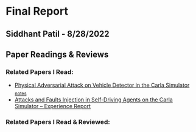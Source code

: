 # Final Report
## Siddhant Patil - 8/28/2022
## Paper Readings & Reviews
### Related Papers I Read:
* [Physical Adversarial Attack on Vehicle Detector in the Carla Simulator](https://arxiv.org/pdf/2007.16118.pdf)  <sub>[notes](https://github.com/wangfra27/HIL-Computer-Simulation-of-Intelligent-Cybersecurity/blob/main/Paper-Reading-Reports/Siddhant/%231%20Physical%20Adversarial%20Attack%20on%20Vehicle%20Detector%20in%20the%20Carla%20Simulator)</sub>
* [Attacks and Faults Injection in Self-Driving Agents on the Carla Simulator – Experience Report](https://arxiv.org/ftp/arxiv/papers/2202/2202.12991.pdf)
### Related Papers I Read & Reviewed:
